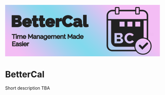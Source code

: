 <p align=center>
  <img src="https://github.com/Jukelyn/BetterCal/blob/main/assets/bettercal_banner.png" alt="banner">
</p>

# BetterCal
Short description TBA
